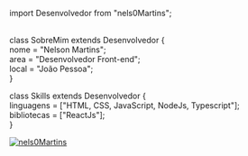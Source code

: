 import Desenvolvedor from "nels0Martins"; <br> <br>

class SobreMim extends Desenvolvedor { <br>
  nome = "Nelson Martins"; <br>
  area = "Desenvolvedor Front-end"; <br>
  local = "João Pessoa"; <br>
} <br>

class Skills extends Desenvolvedor { <br>
  linguagens = ["HTML, CSS, JavaScript, NodeJs, Typescript"]; <br>
  bibliotecas = ["ReactJs"]; <br>
} <br>

[![nels0Martins](https://github-readme-stats.vercel.app/api/top-langs/?username=iuricode&hide=html&layout=compact&theme=default)](https://github.com/anuraghazra/github-readme-stats)

